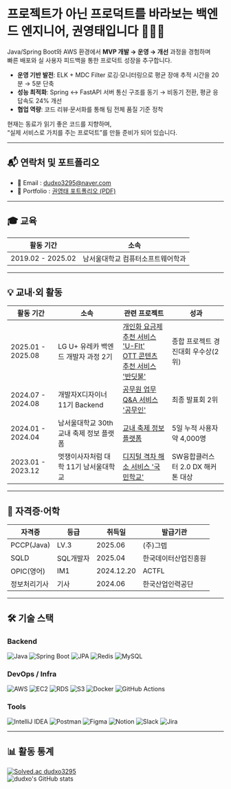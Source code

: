 # 프로젝트가 아닌 프로덕트를 바라보는 백엔드 엔지니어, 권영태입니다 👨🏻‍💻

Java/Spring Boot와 AWS 환경에서 **MVP 개발 → 운영 → 개선** 과정을 경험하며  
빠른 배포와 실 사용자 피드백을 통한 프로덕트 성장을 추구합니다.  

- **운영 기반 발전**: ELK + MDC Filter 로깅·모니터링으로 평균 장애 추적 시간을 20분 → 5분 단축  
- **성능 최적화**: Spring ↔ FastAPI 서버 통신 구조를 동기 → 비동기 전환, 평균 응답속도 24% 개선  
- **협업 역량**: 코드 리뷰·문서화를 통해 팀 전체 품질 기준 정착  

현재는 동료가 읽기 좋은 코드를 지향하며,  
“실제 서비스로 가치를 주는 프로덕트”를 만들 준비가 되어 있습니다.  

---

## 📬 연락처 및 포트폴리오

- 📧 Email : [dudxo3295@naver.com](mailto:dudxo3295@naver.com)  
- 📂 Portfolio : [권영태 포트폴리오 (PDF)](https://drive.google.com/file/d/1izlh4MkJM2Am69jX3JsTnGrRR47Jpsy0/view?usp=sharing)

---

## 🎓 교육
| 활동 기간 | 소속 |
| --- | --- |
| 2019.02 - 2025.02 | 남서울대학교 컴퓨터소프트웨어학과 |

---

## 💡 교내·외 활동
| 활동 기간 | 소속 | 관련 프로젝트 | 성과 |
| --- | --- | --- | --- |
| 2025.01 - 2025.08 | LG U+ 유레카 백엔드 개발자 과정 2기 | [개인화 요금제 추천 서비스 'U-FIt'](https://github.com/dudxo/URECA-UFit) </br> [OTT 콘텐츠 추천 서비스 '반딧불'](https://github.com/UDT-Uplus-Dream-Team/UDT-be) | 종합 프로젝트 경진대회 우수상(2위) |
| 2024.07 - 2024.08 | 개발자X디자이너 11기 Backend | [공무원 업무 Q&A 서비스 '공무인'](https://github.com/dnd-side-project/dnd-11th-3-backend) | 최종 발표회 2위 |
| 2024.01 - 2024.04 | 남서울대학교 30th 교내 축제 정보 플랫폼 | [교내 축제 정보 플랫폼](https://github.com/dudxo/NSU_Festival) | 5일 누적 사용자 약 4,000명 |
| 2023.01 - 2023.12 | 멋쟁이사자처럼 대학 11기 남서울대학교 | [디지털 격차 해소 서비스 '국민학교'](https://github.com/Like-Lion-NSU/Elementary_School) | SW융합클러스터 2.0 DX 해커톤 대상 |

---

## 📜 자격증·어학
| 자격증 | 등급 | 취득일 | 발급기관 |
| --- | --- | --- | --- |
| PCCP(Java) | LV.3 | 2025.06 | (주)그렙 |
| SQLD | SQL개발자 | 2025.04 | 한국데이터산업진흥원 |
| OPIC(영어) | IM1 | 2024.12.20 | ACTFL |
| 정보처리기사 | 기사 | 2024.06 | 한국산업인력공단 |

---

## 🛠 기술 스택

### Backend
![Java](https://img.shields.io/badge/Java-17-007396?style=flat&logo=openjdk&logoColor=white)
![Spring Boot](https://img.shields.io/badge/Spring%20Boot-3.x-6DB33F?style=flat&logo=springboot&logoColor=white)
![JPA](https://img.shields.io/badge/JPA-Hibernate-59666C?style=flat&logo=hibernate&logoColor=white)
![Redis](https://img.shields.io/badge/Redis-DC382D?style=flat&logo=redis&logoColor=white)
![MySQL](https://img.shields.io/badge/MySQL-005C84?style=flat&logo=mysql&logoColor=white)

### DevOps / Infra
![AWS](https://img.shields.io/badge/AWS-232F3E?style=flat&logo=amazonaws&logoColor=white)
![EC2](https://img.shields.io/badge/AWS-EC2-FF9900?style=flat&logo=amazonec2&logoColor=white)
![RDS](https://img.shields.io/badge/AWS-RDS-527FFF?style=flat&logo=amazonrds&logoColor=white)
![S3](https://img.shields.io/badge/AWS-S3-569A31?style=flat&logo=amazons3&logoColor=white)
![Docker](https://img.shields.io/badge/Docker-2496ED?style=flat&logo=docker&logoColor=white)
![GitHub Actions](https://img.shields.io/badge/GitHub%20Actions-2088FF?style=flat&logo=githubactions&logoColor=white)

### Tools
![IntelliJ IDEA](https://img.shields.io/badge/IntelliJ%20IDEA-000000?style=flat&logo=intellijidea&logoColor=white)
![Postman](https://img.shields.io/badge/Postman-FF6C37?style=flat&logo=postman&logoColor=white)
![Figma](https://img.shields.io/badge/Figma-F24E1E?style=flat&logo=figma&logoColor=white)
![Notion](https://img.shields.io/badge/Notion-000000?style=flat&logo=notion&logoColor=white)
![Slack](https://img.shields.io/badge/Slack-4A154B?style=flat&logo=slack&logoColor=white)
![Jira](https://img.shields.io/badge/Jira-0052CC?style=flat&logo=jira&logoColor=white)

---

## 📊 활동 통계
[![Solved.ac dudxo3295](http://mazassumnida.wtf/api/v2/generate_badge?boj=dudxo3295)](https://solved.ac/dudxo3295)  
![dudxo's GitHub stats](https://github-readme-stats.vercel.app/api?username=dudxo&show_icons=true&theme=transport&count_private=true&include_all_commits=true&cache_seconds=1800)
